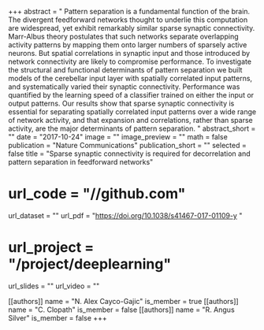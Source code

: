 +++
abstract = " Pattern separation is a fundamental function of the brain. The divergent feedforward networks thought to underlie this computation are widespread, yet exhibit remarkably similar sparse synaptic connectivity. Marr-Albus theory postulates that such networks separate overlapping activity patterns by mapping them onto larger numbers of sparsely active neurons. But spatial correlations in synaptic input and those introduced by network connectivity are likely to compromise performance. To investigate the structural and functional determinants of pattern separation we built models of the cerebellar input layer with spatially correlated input patterns, and systematically varied their synaptic connectivity. Performance was quantified by the learning speed of a classifier trained on either the input or output patterns. Our results show that sparse synaptic connectivity is essential for separating spatially correlated input patterns over a wide range of network activity, and that expansion and correlations, rather than sparse activity, are the major determinants of pattern separation. "
abstract_short = ""
date = "2017-10-24"
image = ""
image_preview = ""
math = false
publication = "Nature Communications"
publication_short = ""
selected = false
title = "Sparse synaptic connectivity is required for decorrelation and pattern separation in feedforward networks"
# url_code = "//github.com"
url_dataset = ""
url_pdf = "https://doi.org/10.1038/s41467-017-01109-y "
# url_project = "/project/deeplearning"
url_slides = ""
url_video = ""

[[authors]]
    name = "N. Alex Cayco-Gajic"
    is_member = true
[[authors]]
    name = "C. Clopath"
    is_member = false
[[authors]]
    name = "R. Angus Silver"
    is_member = false
+++

